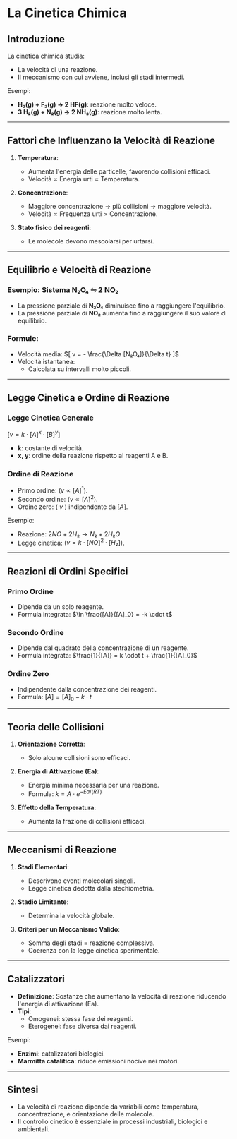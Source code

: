 # La Cinetica Chimica

## Introduzione

La cinetica chimica studia:
- La velocità di una reazione.
- Il meccanismo con cui avviene, inclusi gli stadi intermedi.

Esempi:
- **H₂(g) + F₂(g) → 2 HF(g)**: reazione molto veloce.
- **3 H₂(g) + N₂(g) → 2 NH₃(g)**: reazione molto lenta.

---

## Fattori che Influenzano la Velocità di Reazione

1. **Temperatura**:
   - Aumenta l'energia delle particelle, favorendo collisioni efficaci.
   - Velocità ∝ Energia urti ∝ Temperatura.

2. **Concentrazione**:
   - Maggiore concentrazione → più collisioni → maggiore velocità.
   - Velocità ∝ Frequenza urti ∝ Concentrazione.

3. **Stato fisico dei reagenti**:
   - Le molecole devono mescolarsi per urtarsi.

---

## Equilibrio e Velocità di Reazione

### Esempio: Sistema N₂O₄ ⇋ 2 NO₂
- La pressione parziale di **N₂O₄** diminuisce fino a raggiungere l'equilibrio.
- La pressione parziale di **NO₂** aumenta fino a raggiungere il suo valore di equilibrio.

### Formule:
- Velocità media:
  $[ v = - \frac{\Delta [N₂O₄]}{\Delta t} ]$
- Velocità istantanea:
  - Calcolata su intervalli molto piccoli.

---

## Legge Cinetica e Ordine di Reazione

### Legge Cinetica Generale
$[ v = k \cdot [A]^x \cdot [B]^y ]$
- **k**: costante di velocità.
- **x, y**: ordine della reazione rispetto ai reagenti A e B.

### Ordine di Reazione
- Primo ordine: $( v \propto [A]^1 )$.
- Secondo ordine: $( v \propto [A]^2 )$.
- Ordine zero: \( $v$ \) indipendente da $[A]$.

Esempio:
- Reazione: $2 NO + 2 H₂ → N₂ + 2 H₂O$
- Legge cinetica: $( v = k \cdot [NO]^2 \cdot [H₂] )$.

---

## Reazioni di Ordini Specifici

### Primo Ordine
- Dipende da un solo reagente.
- Formula integrata:
$\ln \frac{[A]}{[A]_0} = -k \cdot t$

### Secondo Ordine
- Dipende dal quadrato della concentrazione di un reagente.
- Formula integrata:
$\frac{1}{[A]} = k \cdot t + \frac{1}{[A]_0}$

### Ordine Zero
- Indipendente dalla concentrazione dei reagenti.
- Formula:
$[A] = [A]_0 - k \cdot t$

---

## Teoria delle Collisioni

1. **Orientazione Corretta**:
   - Solo alcune collisioni sono efficaci.

2. **Energia di Attivazione (Ea)**:
   - Energia minima necessaria per una reazione.
   - Formula:
     $k = A \cdot e^{-Ea / (RT)}$

3. **Effetto della Temperatura**:
   - Aumenta la frazione di collisioni efficaci.

---

## Meccanismi di Reazione

1. **Stadi Elementari**:
   - Descrivono eventi molecolari singoli.
   - Legge cinetica dedotta dalla stechiometria.

2. **Stadio Limitante**:
   - Determina la velocità globale.

3. **Criteri per un Meccanismo Valido**:
   - Somma degli stadi = reazione complessiva.
   - Coerenza con la legge cinetica sperimentale.

---

## Catalizzatori

- **Definizione**: Sostanze che aumentano la velocità di reazione riducendo l'energia di attivazione (Ea).
- **Tipi**:
  - Omogenei: stessa fase dei reagenti.
  - Eterogenei: fase diversa dai reagenti.

Esempi:
- **Enzimi**: catalizzatori biologici.
- **Marmitta catalitica**: riduce emissioni nocive nei motori.

---

## Sintesi

- La velocità di reazione dipende da variabili come temperatura, concentrazione, e orientazione delle molecole.
- Il controllo cinetico è essenziale in processi industriali, biologici e ambientali.
